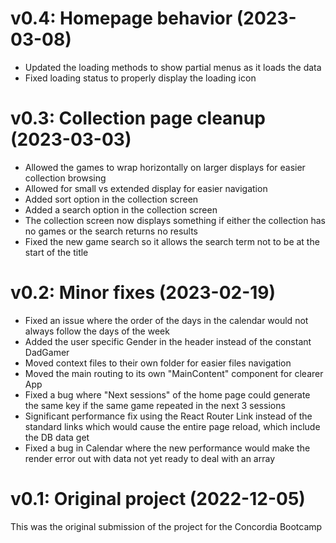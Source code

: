 # v0.4: Homepage behavior (2023-03-08)

- Updated the loading methods to show partial menus as it loads the data
- Fixed loading status to properly display the loading icon

# v0.3: Collection page cleanup (2023-03-03)

- Allowed the games to wrap horizontally on larger displays for easier collection browsing
- Allowed for small vs extended display for easier navigation
- Added sort option in the collection screen
- Added a search option in the collection screen
- The collection screen now displays something if either the collection has no games or the search returns no results
- Fixed the new game search so it allows the search term not to be at the start of the title

# v0.2: Minor fixes (2023-02-19)

- Fixed an issue where the order of the days in the calendar would not always follow the days of the week
- Added the user specific Gender in the header instead of the constant DadGamer
- Moved context files to their own folder for easier files navigation
- Moved the main routing to its own "MainContent" component for clearer App
- Fixed a bug where "Next sessions" of the home page could generate the same key if the same game repeated in the next 3 sessions
- Significant performance fix using the React Router Link instead of the standard links which would cause the entire page reload, which include the DB data get
- Fixed a bug in Calendar where the new performance would make the render error out with data not yet ready to deal with an array

# v0.1: Original project (2022-12-05)

This was the original submission of the project for the Concordia Bootcamp
